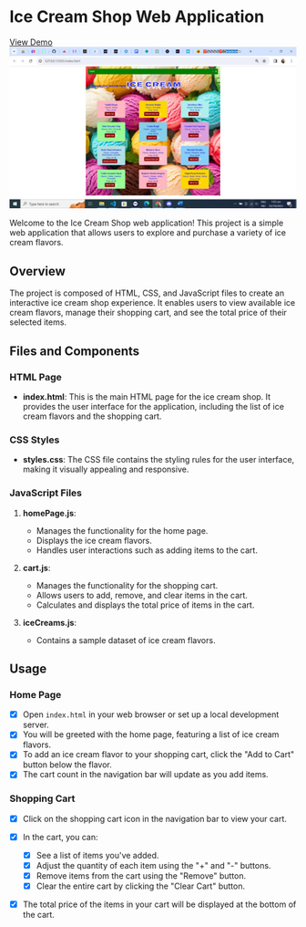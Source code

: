 # Ice Cream Shop Web Application
[View Demo](https://ice-creams-shop.netlify.app/)
![Screenshot](/images/ice_creams.jpg)

Welcome to the Ice Cream Shop web application! This project is a simple web application that allows users to explore and purchase a variety of ice cream flavors.

## Overview

The project is composed of HTML, CSS, and JavaScript files to create an interactive ice cream shop experience. It enables users to view available ice cream flavors, manage their shopping cart, and see the total price of their selected items.

## Files and Components

### HTML Page

- **index.html**: This is the main HTML page for the ice cream shop. It provides the user interface for the application, including the list of ice cream flavors and the shopping cart.

### CSS Styles

- **styles.css**: The CSS file contains the styling rules for the user interface, making it visually appealing and responsive.

### JavaScript Files

1. **homePage.js**:
   - Manages the functionality for the home page.
   - Displays the ice cream flavors.
   - Handles user interactions such as adding items to the cart.
   
2. **cart.js**:
   - Manages the functionality for the shopping cart.
   - Allows users to add, remove, and clear items in the cart.
   - Calculates and displays the total price of items in the cart.

3. **iceCreams.js**:
   - Contains a sample dataset of ice cream flavors.


## Usage
### Home Page

- [x] Open `index.html` in your web browser or set up a local development server.
- [x] You will be greeted with the home page, featuring a list of ice cream flavors.
- [x] To add an ice cream flavor to your shopping cart, click the "Add to Cart" button below the flavor.
- [x] The cart count in the navigation bar will update as you add items.

### Shopping Cart

- [x] Click on the shopping cart icon in the navigation bar to view your cart.
- [x] In the cart, you can:
  - [x] See a list of items you've added.
  - [x] Adjust the quantity of each item using the "+" and "-" buttons.
  - [x] Remove items from the cart using the "Remove" button.
  - [x] Clear the entire cart by clicking the "Clear Cart" button.
- [x] The total price of the items in your cart will be displayed at the bottom of the cart.


